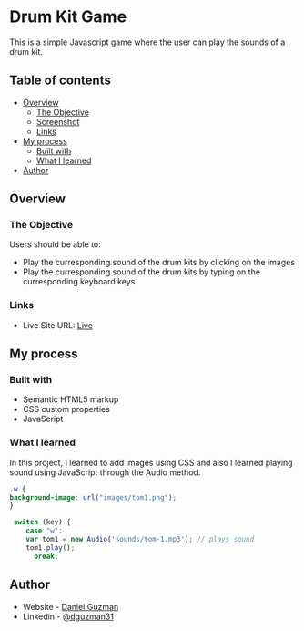 # Drum Kit Game

This is a simple Javascript game where the user can play the sounds of a drum kit. 

## Table of contents

- [Overview](#overview)
  - [The Objective](#the-challenge)
  - [Screenshot](#screenshot)
  - [Links](#links)
- [My process](#my-process)
  - [Built with](#built-with)
  - [What I learned](#what-i-learned)
- [Author](#author)


## Overview

### The Objective

Users should be able to:

- Play the curresponding sound of the drum kits by clicking on the images
- Play the curresponding sound of the drum kits by typing on the curresponding keyboard keys


### Links

- Live Site URL: [Live](https://dannyguzman31.github.io/Drum_Kit/)

## My process

### Built with

- Semantic HTML5 markup
- CSS custom properties
- JavaScript


### What I learned

In this project, I learned to add images using CSS and also I learned playing sound using JavaScript through the Audio method.

```css
.w {
background-image: url("images/tom1.png");
}
```
```js
 switch (key) {
    case "w":
    var tom1 = new Audio('sounds/tom-1.mp3'); // plays sound
    tom1.play();
      break;
```

## Author

- Website - [Daniel Guzman](https://guzdeveloper.com)
- Linkedin - [@dguzman31](https://www.linkedin.com/in/dguzman31/)
